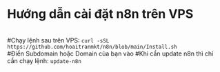 <h1>Hướng dẫn cài đặt n8n trên VPS</h1><br>
#Chạy lệnh sau trên VPS: 
<code>curl -sSL https://github.com/hoaitranmkt/n8n/blob/main/Install.sh</code><br>
#Điền Subdomain hoặc Domain của bạn vào
#Khi cần update n8n thì chỉ cần chạy lệnh:
<code>update-n8n</code>


